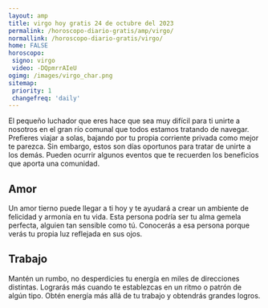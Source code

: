 ```yaml
---
layout: amp
title: virgo hoy gratis 24 de octubre del 2023 
permalink: /horoscopo-diario-gratis/amp/virgo/
normallink: /horoscopo-diario-gratis/virgo/
home: FALSE
horoscopo:
 signo: virgo
 video: -DQpmrrAIeU
ogimg: /images/virgo_char.png
sitemap:
 priority: 1
 changefreq: 'daily'
---
```



El pequeño luchador que eres hace que sea muy difícil para ti unirte a nosotros en el gran río comunal que todos estamos tratando de navegar. Prefieres viajar a solas, bajando por tu propia corriente privada como mejor te parezca. Sin embargo, estos son días oportunos para tratar de unirte a los demás. Pueden ocurrir algunos eventos que te recuerden los beneficios que aporta una comunidad.

## Amor

Un amor tierno puede llegar a ti hoy y te ayudará a crear un ambiente de felicidad y armonía en tu vida. Esta persona podría ser tu alma gemela perfecta, alguien tan sensible como tú. Conocerás a esa persona porque verás tu propia luz reflejada en sus ojos.

## Trabajo

Mantén un rumbo, no desperdicies tu energía en miles de direcciones distintas. Lograrás más cuando te establezcas en un ritmo o patrón de algún tipo. Obtén energía más allá de tu trabajo y obtendrás grandes logros.